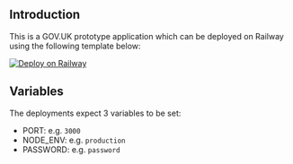 ## Introduction

This is a GOV.UK prototype application which can be deployed on Railway using the following template below:

[![Deploy on Railway](https://railway.app/button.svg)](https://railway.app/template/1S1IsC?referralCode=PAmkVD)

## Variables

The deployments expect 3 variables to be set:

* PORT: e.g. `3000`
* NODE_ENV: e.g. `production`
* PASSWORD: e.g. `password`